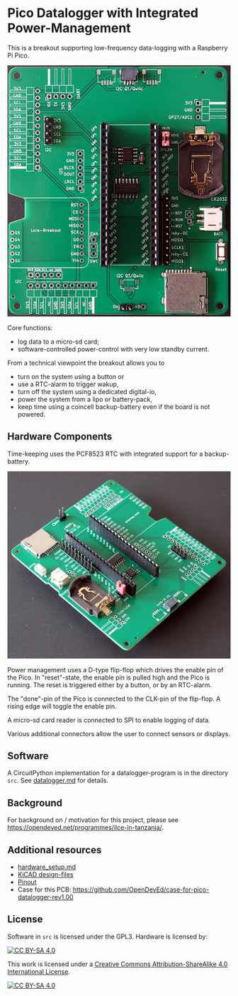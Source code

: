 Pico Datalogger with Integrated Power-Management
================================================

This is a breakout supporting low-frequency data-logging with a Raspberry Pi Pico.

![](pcb1.jpg)

Core functions:
  * log data to a micro-sd card;
  * software-controlled power-control with very low standby current.

From a technical viewpoint the breakout allows you to
  * turn on the system using a button or
  * use a RTC-alarm to trigger wakup,
  * turn off the system using a dedicated digital-io,
  * power the system from a lipo or battery-pack,
  * keep time using a coincell backup-battery even if the board is not powered.


Hardware Components
-------------------

Time-keeping uses the PCF8523 RTC with integrated support for a backup-battery.

![](pcb2.jpg)

Power management uses a D-type flip-flop which drives the enable pin of the Pico.
In "reset"-state, the enable pin is pulled high and the Pico is running. The
reset is triggered either by a button, or by an RTC-alarm.

The "done"-pin of the Pico is connected to the CLK-pin of the flip-flop. A rising edge
will toggle the enable pin.

A micro-sd card reader is connected to SPI to enable logging of data.

Various additional connectors allow the user to connect sensors or displays.


Software
--------

A CircuitPython implementation for a datalogger-program is in the directory
`src`. See [datalogger.md](datalogger.md) for details.


Background
----------

For background on / motivation for this project, please see
<https://opendeved.net/programmes/ilce-in-tanzania/>.


Additional resources
--------------------

  * [hardware_setup.md](hardware_setup.md)
  * [KiCAD design-files](pico-datalogger/)
  * [Pinout](pins.md)
  * Case for this PCB: https://github.com/OpenDevEd/case-for-pico-datalogger-rev1.00


License
-------

Software in `src` is licensed under the GPL3. Hardware is licensed by:

[![CC BY-SA 4.0][cc-by-sa-shield]][cc-by-sa]

This work is licensed under a
[Creative Commons Attribution-ShareAlike 4.0 International
License][cc-by-sa].

[![CC BY-SA 4.0][cc-by-sa-image]][cc-by-sa]

[cc-by-sa]: http://creativecommons.org/licenses/by-sa/4.0/
[cc-by-sa-image]: https://licensebuttons.net/l/by-sa/4.0/88x31.png
[cc-by-sa-shield]:
https://img.shields.io/badge/License-CC%20BY--SA%204.0-lightgrey.svg
